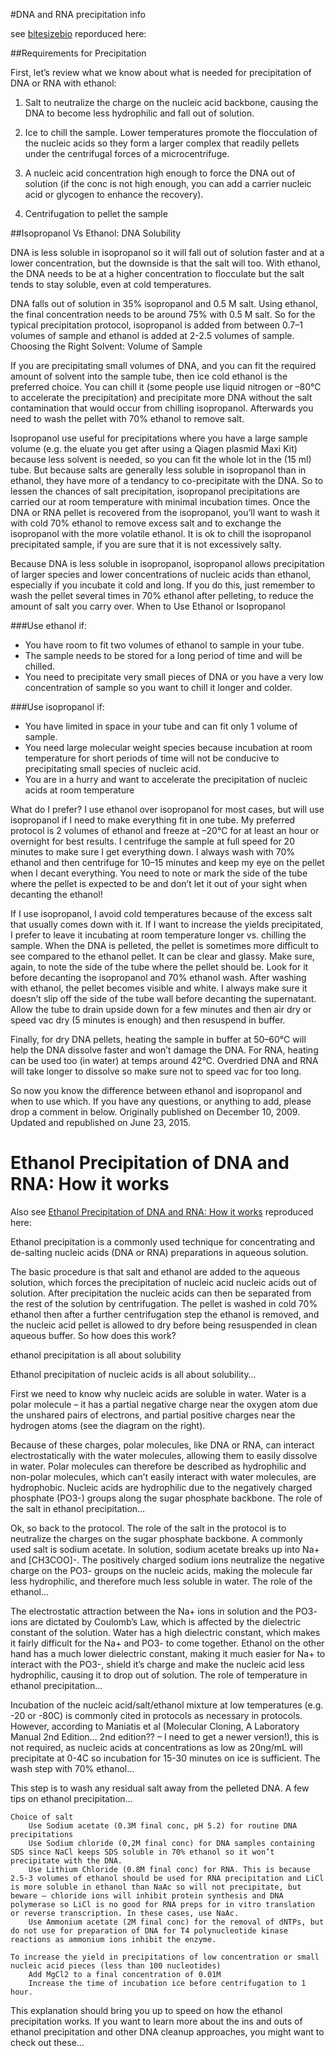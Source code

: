 #DNA and RNA precipitation info

see [bitesizebio](http://bitesizebio.com/2839/dna-precipitation-ethanol-vs-isopropanol/) reporduced here:

##Requirements for Precipitation

First, let’s review what we know about what is needed for precipitation of DNA or RNA with ethanol:

1. Salt to neutralize the charge on the nucleic acid backbone, causing the DNA to become less hydrophilic and fall out of solution.

2. Ice to chill the sample. Lower temperatures promote the flocculation of the nucleic acids so they form a larger complex that readily pellets under the centrifugal forces of a microcentrifuge.

3.  A nucleic acid concentration high enough to force the DNA out of solution (if the conc is not high enough, you can add a carrier nucleic acid or glycogen to enhance the recovery).

4. Centrifugation to pellet the sample

##Isopropanol Vs Ethanol: DNA Solubility

DNA is less soluble in isopropanol so it will fall out of solution faster and at a lower concentration, but the downside is that the salt will too. With ethanol, the DNA needs to be at a higher concentration to flocculate but the salt tends to stay soluble, even at cold temperatures.

DNA falls out of solution in 35% isopropanol and 0.5 M salt. Using ethanol, the final concentration needs to be around 75% with 0.5 M salt. So for the typical precipitation protocol, isopropanol is added from between 0.7–1 volumes of sample and ethanol is added at 2-2.5 volumes of sample.
Choosing the Right Solvent: Volume of Sample

If you are precipitating small volumes of DNA, and you can fit the required amount of solvent into the sample tube, then ice cold ethanol is the preferred choice. You can chill it (some people use liquid nitrogen or –80°C to accelerate the precipitation) and precipitate more DNA without the salt contamination that would occur from chilling isopropanol. Afterwards you need to wash the pellet with 70% ethanol to remove salt.

Isopropanol use useful for precipitations where you have a large sample volume  (e.g. the eluate you get after using a Qiagen plasmid Maxi Kit) because less solvent is needed, so you can fit the whole lot in the (15 ml) tube. But because salts are generally less soluble in isopropanol than in ethanol, they have more of a tendancy to co-precipitate with the DNA. So to lessen the chances of salt precipitation, isopropanol precipitations are carried our at room temperature with minimal incubation times.   Once the DNA or RNA pellet is recovered from the isopropanol, you’ll want to wash it with cold 70% ethanol to remove excess salt and to exchange the isopropanol with the more volatile ethanol. It is ok to chill the isopropanol precipitated sample, if you are sure that it is not excessively salty.

Because DNA is less soluble in isopropanol, isopropanol allows precipitation of larger species and lower concentrations of nucleic acids than ethanol, especially if you incubate it cold and long. If you do this, just remember to wash the pellet several times in 70% ethanol after pelleting, to reduce the amount of salt you carry over.
When to Use Ethanol or Isopropanol

###Use ethanol if:

  - You have room to fit two volumes of ethanol to sample in your tube.
  - The sample needs to be stored for a long period of time and will be chilled.
  - You need to precipitate very small pieces of DNA or you have a very low concentration of sample so you want to chill it longer and colder.

###Use isopropanol if:

  - You have limited in space in your tube and can fit only 1 volume of sample.
  - You need large molecular weight species because incubation at room temperature for short periods of time will not be conducive to precipitating small species of nucleic acid.
  - You are in a hurry and want to accelerate the precipitation of nucleic acids at room temperature

What do I prefer? I use ethanol over isopropanol for most cases, but will use isopropanol if I need to make everything fit in one tube. My preferred protocol is 2 volumes of ethanol and freeze at –20°C for at least an hour or overnight for best results. I centrifuge the sample at full speed for 20 minutes to make sure I get everything down. I always wash with 70% ethanol and then centrifuge for 10–15 minutes and keep my eye on the pellet when I decant everything. You need to note or mark the side of the tube where the pellet is expected to be and don’t let it out of your sight when decanting the ethanol!

If I use isopropanol, I avoid cold temperatures because of the excess salt that usually comes down with it. If I want to increase the yields precipitated, I prefer to leave it incubating at room temperature longer vs. chilling the sample. When the DNA is pelleted, the pellet is sometimes more difficult to see compared to the ethanol pellet. It can be clear and glassy. Make sure, again, to note the side of the tube where the pellet should be. Look for it before decanting the isopropanol and 70% ethanol wash. After washing with ethanol, the pellet becomes visible and white. I always make sure it doesn’t slip off the side of the tube wall before decanting the supernatant. Allow the tube to drain upside down for a few minutes and then air dry or speed vac dry (5 minutes is enough) and then resuspend in buffer.

Finally, for dry DNA pellets, heating the sample in buffer at 50–60°C will help the DNA dissolve faster and won’t damage the DNA. For RNA, heating can be used too (in water) at temps around 42°C. Overdried DNA and RNA will take longer to dissolve so make sure not to speed vac for too long.

So now you know the difference between ethanol and isopropanol and when to use which. If you have any questions, or anything to add, please drop a comment in below.
Originally published on December 10, 2009. Updated and republished on June 23, 2015.

# Ethanol Precipitation of DNA and RNA: How it works

Also see [Ethanol Precipitation of DNA and RNA: How it works](http://bitesizebio.com/253/the-basics-how-ethanol-precipitation-of-dna-and-rna-works/) reproduced here:

Ethanol precipitation is a commonly used technique for concentrating and de-salting nucleic acids (DNA or RNA) preparations in aqueous solution.

The basic procedure is that salt and ethanol are added to the aqueous solution, which forces the precipitation of nucleic acid nucleic acids out of solution. After precipitation the nucleic acids can then be separated from the rest of the solution by centrifugation. The pellet is washed in cold 70% ethanol then after a further centrifugation step the ethanol is removed, and the nucleic acid pellet is allowed to dry before being resuspended in clean aqueous buffer. So how does this work?

ethanol precipitation is all about solubility

Ethanol precipitation of nucleic acids is all about solubility…

First we need to know why nucleic acids are soluble in water. Water is a polar molecule – it has a partial negative charge near the oxygen atom due the unshared pairs of electrons, and partial positive charges near the hydrogen atoms (see the diagram on the right).

Because of these charges, polar molecules, like DNA or RNA, can interact electrostatically with the water molecules, allowing them to easily dissolve in water. Polar molecules can therefore be described as hydrophilic and non-polar molecules, which can’t easily interact with water molecules, are hydrophobic. Nucleic acids are hydrophilic due to the negatively charged phosphate (PO3-) groups along the sugar phosphate backbone.
The role of the salt in ethanol precipitation…

Ok, so back to the protocol. The role of the salt in the protocol is to neutralize the charges on the sugar phosphate backbone. A commonly used salt is sodium acetate. In solution, sodium acetate breaks up into Na+ and [CH3COO]-. The positively charged sodium ions neutralize the negative charge on the PO3- groups on the nucleic acids, making the molecule far less hydrophilic, and therefore much less soluble in water.
The role of the ethanol…

The electrostatic attraction between the Na+ ions in solution and the PO3- ions are dictated by Coulomb’s Law, which is affected by the dielectric constant of the solution. Water has a high dielectric constant, which makes it fairly difficult for the Na+ and PO3- to come together. Ethanol on the other hand has a much lower dielectric constant, making it much easier for Na+ to interact with the PO3-, shield it’s charge and make the nucleic acid less hydrophilic, causing it to drop out of solution.
The role of temperature in ethanol precipitation…

Incubation of the nucleic acid/salt/ethanol mixture at low temperatures (e.g. -20 or -80C) is commonly cited in protocols as necessary in protocols. However, according to Maniatis et al (Molecular Cloning, A Laboratory Manual 2nd Edition… 2nd edition?? – I need to get a newer version!), this is not required, as nucleic acids at concentrations as low as 20ng/mL will precipitate at 0-4C so incubation for 15-30 minutes on ice is sufficient.
The wash step with 70% ethanol…

This step is to wash any residual salt away from the pelleted DNA.
A few tips on ethanol precipitation…

    Choice of salt
        Use Sodium acetate (0.3M final conc, pH 5.2) for routine DNA precipitations
        Use Sodium chloride (0,2M final conc) for DNA samples containing SDS since NaCl keeps SDS soluble in 70% ethanol so it won’t precipitate with the DNA.
        Use Lithium Chloride (0.8M final conc) for RNA. This is because 2.5-3 volumes of ethanol should be used for RNA precipitation and LiCl is more soluble in ethanol than NaAc so will not precipitate, but beware – chloride ions will inhibit protein synthesis and DNA polymerase so LiCl is no good for RNA preps for in vitro translation or reverse transcription. In these cases, use NaAc.
        Use Ammonium acetate (2M final conc) for the removal of dNTPs, but do not use for preparation of DNA for T4 polynucleotide kinase reactions as ammonium ions inhibit the enzyme.

    To increase the yield in precipitations of low concentration or small nucleic acid pieces (less than 100 nucleotides)
        Add MgCl2 to a final concentration of 0.01M
        Increase the time of incubation ice before centrifugation to 1 hour.

This explanation should bring  you up to speed on how the ethanol precipitation works. If you want to learn more about the ins and outs of ethanol precipitation and other DNA cleanup approaches, you might want to check out these…
